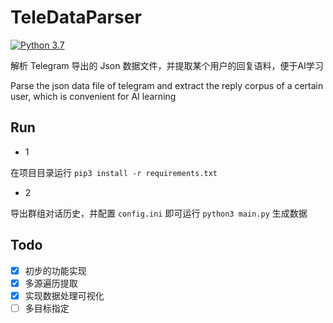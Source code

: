 # TeleDataParser

[![Python 3.7](https://img.shields.io/badge/Python-3.7-yellow.svg)](http://www.python.org/download/) 



解析 Telegram 导出的 Json 数据文件，并提取某个用户的回复语料，便于AI学习 


Parse the json data file of telegram and extract the reply corpus of a certain user, which is convenient for AI learning

## Run

- 1

在项目目录运行 `pip3 install -r requirements.txt`


- 2

导出群组对话历史，并配置 `config.ini` 即可运行 `python3 main.py` 生成数据



## Todo

- [x] 初步的功能实现
- [x] 多源遍历提取
- [x] 实现数据处理可视化
- [ ] 多目标指定